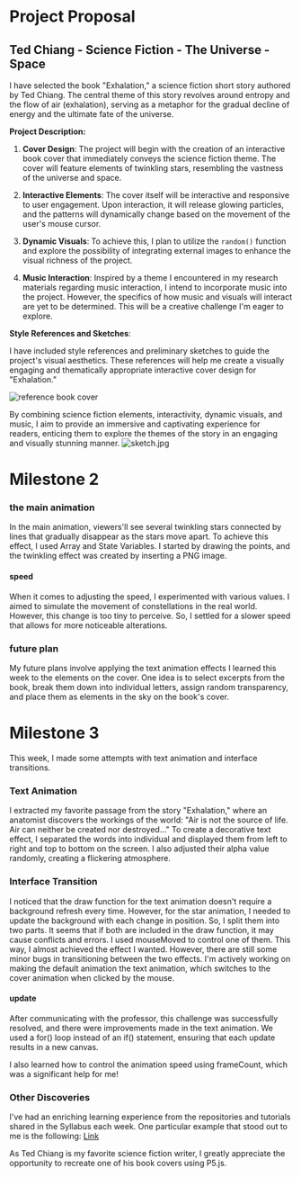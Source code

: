 # Project Proposal
## Ted Chiang - Science Fiction - The Universe - Space

I have selected the book "Exhalation," a science fiction short story authored by Ted Chiang. The central theme of this story revolves around entropy and the flow of air (exhalation), serving as a metaphor for the gradual decline of energy and the ultimate fate of the universe.

**Project Description:**

1. **Cover Design**: The project will begin with the creation of an interactive book cover that immediately conveys the science fiction theme. The cover will feature elements of twinkling stars, resembling the vastness of the universe and space.

2. **Interactive Elements**: The cover itself will be interactive and responsive to user engagement. Upon interaction, it will release glowing particles, and the patterns will dynamically change based on the movement of the user's mouse cursor.

3. **Dynamic Visuals**: To achieve this, I plan to utilize the `random()` function and explore the possibility of integrating external images to enhance the visual richness of the project.

4. **Music Interaction**: Inspired by a theme I encountered in my research materials regarding music interaction, I intend to incorporate music into the project. However, the specifics of how music and visuals will interact are yet to be determined. This will be a creative challenge I'm eager to explore.

**Style References and Sketches**:

I have included style references and preliminary sketches to guide the project's visual aesthetics. These references will help me create a visually engaging and thematically appropriate interactive cover design for "Exhalation."

![reference book cover](https://imgpile.com/images/DATJzh.jpg)

By combining science fiction elements, interactivity, dynamic visuals, and music, I aim to provide an immersive and captivating experience for readers, enticing them to explore the themes of the story in an engaging and visually stunning manner.
![sketch.jpg](https://imgpile.com/images/DATPvE.jpg)


# Milestone 2
### the main animation
In the main animation, viewers'll see several twinkling stars connected by lines that gradually disappear as the stars move apart. To achieve this effect, I used Array and State Variables. I started by drawing the points, and the twinkling effect was created by inserting a PNG image.

#### speed
When it comes to adjusting the speed, I experimented with various values. I aimed to simulate the movement of constellations in the real world. However, this change is too tiny to perceive. So, I settled for a slower speed that allows for more noticeable alterations.

### future plan
My future plans involve applying the text animation effects I learned this week to the elements on the cover. One idea is to select excerpts from the book, break them down into individual letters, assign random transparency, and place them as elements in the sky on the book's cover.


# Milestone 3
This week, I made some attempts with text animation and interface transitions.

### Text Animation
I extracted my favorite passage from the story "Exhalation," where an anatomist discovers the workings of the world: "Air is not the source of life. Air can neither be created nor destroyed..." To create a decorative text effect, I separated the words into individual and displayed them from left to right and top to bottom on the screen. I also adjusted their alpha value randomly, creating a flickering atmosphere.

### Interface Transition
I noticed that the draw function for the text animation doesn't require a background refresh every time. However, for the star animation, I needed to update the background with each change in position. So, I split them into two parts. It seems that if both are included in the draw function, it may cause conflicts and errors. I used mouseMoved to control one of them. This way, I almost achieved the effect I wanted. However, there are still some minor bugs in transitioning between the two effects. I'm actively working on making the default animation the text animation, which switches to the cover animation when clicked by the mouse.
#### update
After communicating with the professor, this challenge was successfully resolved, and there were improvements made in the text animation. We used a for() loop instead of an if() statement, ensuring that each update results in a new canvas.

I also learned how to control the animation speed using frameCount, which was a significant help for me!

### Other Discoveries
I've had an enriching learning experience from the repositories and tutorials shared in the Syllabus each week. One particular example that stood out to me is the following: [Link](https://editor.p5js.org/thiagohersan/sketches/pWdH1yVQU)

As Ted Chiang is my favorite science fiction writer, I greatly appreciate the opportunity to recreate one of his book covers using P5.js.